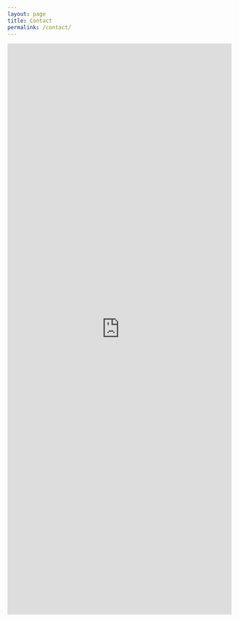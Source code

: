 ```yaml
---
layout: page
title: Contact
permalink: /contact/
---
```

<iframe src="https://docs.google.com/forms/d/1_zSdKOmRd2Co0tU8GeSMdqaEup16UdTvLbxRQIcAPTQ/viewform?embedded=true#start=embed" frameborder="0" marginheight="0" marginwidth="0" style="width:100%;height:1280px;">Loading...</iframe>